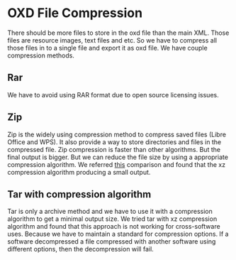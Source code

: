 # OXD File Compression

There should be more files to store in the oxd file than the main XML.
Those files are resource images, text files and etc. So we have to compress
all those files in to a single file and export it as oxd file. We have
couple compression methods.

## Rar

We have to avoid using RAR format due to open source licensing issues.

## Zip

Zip is the widely using compression method to compress saved files (Libre Office
and WPS). It also provide a way to store directories and files in the compressed
file. Zip compression is faster than other algorithms. But the final output is
bigger. But we can reduce the file size by using a appropriate compression algorithm.
We referred [this](https://linuxreviews.org/Comparison_of_Compression_Algorithms)
comparison and found that the xz compression algorithm producing a small output.

## Tar with compression algorithm

Tar is only a archive method and we have to use it with a compression algorithm to
get a minimal output size. We tried tar with xz compression algorithm and found that
this approach is not working for cross-software uses. Because we have to maintain a
standard for compression options. If a software decompressed a file compressed
with another software using different options, then the decompression will fail.
